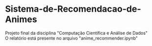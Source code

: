 # Sistema-de-Recomendacao-de-Animes
Projeto final da disciplina "Computação Científica e Análise de Dados"<br>
O relatório está presente no arquivo "anime_recommender.ipynb"
